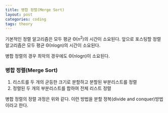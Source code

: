 ```yaml
---
title: 병합 정렬(Merge Sort)
layout: post
categories: coding
tags: theory
---
```

기본적인 정렬 알고리즘은 모두 평균 Θ(n<sup>2</sup>)의 시간이 소요된다. 앞으로 포스팅할 정렬 알고리즘은 모두 평균 
Θ(nlogn)의 시간이 소요된다.    

병합 정렬의 경우 최악의 경우에도 Θ(nlogn)이 소요된다.    

### 병합 정렬(Merge Sort)
1. 리스트를 두 개의 균등한 크기로 분할하고 분할된 부분리스트를 정렬
2. 정렬된 두 개의 부분리스트를 합하여 전체 리스트 정렬

병합 정렬의 정렬 과정은 위와 같다. 이런 방법을 분할 정복(divide and conquer)방법이라고 한다.    

